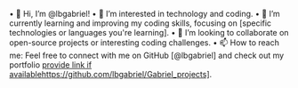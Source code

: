 •	👋 Hi, I’m @lbgabriel!
•	👀 I’m interested in technology and coding.
•	🌱 I’m currently learning and improving my coding skills, focusing on [specific technologies or languages you're learning].
•	💞️ I’m looking to collaborate on open-source projects or interesting coding challenges.
•	📫 How to reach me: Feel free to connect with me on GitHub [@lbgabriel] and check out my portfolio [provide link if available](https://github.com/lbgabriel/Gabriel_projects)https://github.com/lbgabriel/Gabriel_projects].


